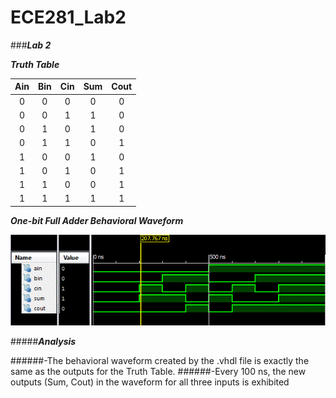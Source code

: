 ECE281_Lab2
==========

###__*Lab 2*__


__*Truth Table*__


|Ain|Bin|Cin|Sum|Cout|
|:--:|:--:|:--:|:--:|:--:|
|0|0|0|0|0|
|0|0|1|1|0|
|0|1|0|1|0|
|0|1|1|0|1|
|1|0|0|1|0|
|1|0|1|0|1|
|1|1|0|0|1|
|1|1|1|1|1|



__*One-bit Full Adder Behavioral Waveform*__


![](https://github.com/dustyweisner/ECE281_Lab2/blob/master/WaveformLab2.GIF?raw=true)



#####__*Analysis*__


######-The behavioral waveform created by the .vhdl file is exactly the same as the outputs for the Truth Table.
######-Every 100 ns, the new outputs (Sum, Cout) in the waveform for all three inputs is exhibited

